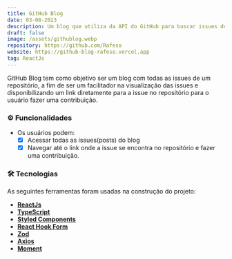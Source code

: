 ```yaml
---
title: GitHub Blog
date: 03-08-2023
description: Um blog que utiliza da API do GitHub para buscar issues de um repositório
draft: false
image: /assets/githublog.webp
repository: https://github.com/Rafeso
website: https://github-blog-rafeso.vercel.app
tag: ReactJs
---
```


GitHub Blog tem como objetivo ser um blog com todas as issues de um repositório, a fim de ser um facilitador na visualização das issues e disponibilizando um link diretamente para a issue no repositório para o usuário fazer uma contribuição.

### ⚙️ Funcionalidades

- Os usuários podem:
  - [x] Acessar todas as issues(posts) do blog
  - [x] Navegar até o link onde a issue se encontra no repositório e fazer uma contribuição.

### 🛠 Tecnologias

As seguintes ferramentas foram usadas na construção do projeto:

- **[ReactJs](https://pt-br.reactjs.org/)**
- **[TypeScript](https://www.typescriptlang.org/)**
- **[Styled Components](https://styled-components.com/)**
- **[React Hook Form](https://react-hook-form.com/)**
- **[Zod](https://github.com/colinhacks/zod)**
- **[Axios](https://axios-http.com/)**
- **[Moment](https://momentjs.com/)**
